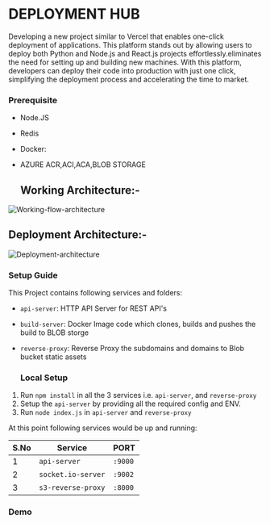 # DEPLOYMENT HUB 

Developing a new project similar to Vercel that enables one-click deployment of applications. This platform stands out by allowing users to deploy both Python and Node.js and React.js projects effortlessly.eliminates the need for setting up and building new machines. With this platform, developers can deploy their code into production with just one click, simplifying the deployment process and accelerating the time to market.

  ### Prerequisite
- Node.JS
- Redis
- Docker:
- AZURE ACR,ACI,ACA,BLOB STORAGE

  ## Working Architecture:-
![Working-flow-architecture](https://github.com/shubham9069/DEPLOYMENT_HUB/assets/101730475/48bac3d1-4fe3-4757-9a65-0a1b87bb2763)


  ## Deployment Architecture:-
![Deployment-architecture](https://github.com/shubham9069/DEPLOYMENT_HUB/assets/101730475/e950ddab-61d9-4b59-973c-5407c09d390d)

  ### Setup Guide

This Project contains following services and folders:

- `api-server`: HTTP API Server for REST API's
- `build-server`: Docker Image code which clones, builds and pushes the build to BLOB storge
- `reverse-proxy`: Reverse Proxy the subdomains and domains to Blob bucket static assets


  ### Local Setup

1. Run `npm install` in all the 3 services i.e. `api-server`, and `reverse-proxy`
3. Setup the `api-server` by providing all the required config and ENV.
4. Run `node index.js` in `api-server` and `reverse-proxy`

At this point following services would be up and running:

| S.No | Service            | PORT    |
| ---- | ------------------ | ------- |
| 1    | `api-server`       | `:9000` |
| 2    | `socket.io-server` | `:9002` |
| 3    | `s3-reverse-proxy` | `:8000` |

### Demo
